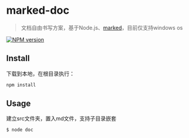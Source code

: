 # marked-doc

> 文档自由书写方案，基于Node.js、[marked](https://github.com/chjj/marked)，目前仅支持windows os

[![NPM version](https://badge.fury.io/js/marked-doc.png)][badge]

## Install

下载到本地，在根目录执行：

```bash
npm install
```

## Usage

建立src文件夹，置入md文件，支持子目录嵌套

```bash
$ node doc 
```

[badge]: https://www.npmjs.com/package/marked-doc